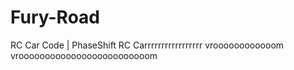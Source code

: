# Fury-Road
RC Car Code | PhaseShift
RC Carrrrrrrrrrrrrrrrr vroooooooooooom vrooooooooooooooooooooooooom  
